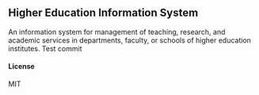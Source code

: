 ## Higher Education Information System

An information system for management of teaching, research, and academic services in departments, faculty, or schools of higher education institutes.
Test commit

#### License

MIT
